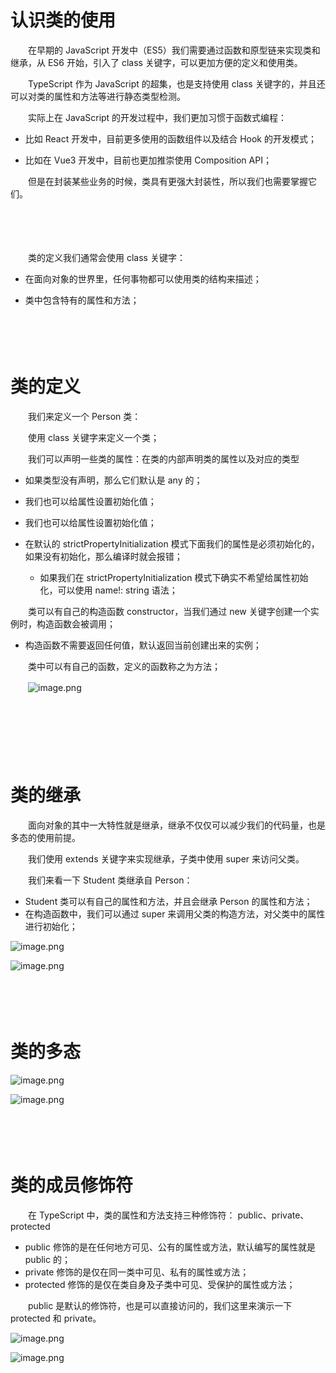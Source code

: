 # 认识类的使用

　　在早期的 JavaScript 开发中（ES5）我们需要通过函数和原型链来实现类和继承，从 ES6 开始，引入了 class 关键字，可以更加方便的定义和使用类。

　　TypeScript 作为 JavaScript 的超集，也是支持使用 class 关键字的，并且还可以对类的属性和方法等进行静态类型检测。

　　实际上在 JavaScript 的开发过程中，我们更加习惯于函数式编程：

* 比如 React 开发中，目前更多使用的函数组件以及结合 Hook 的开发模式；

* 比如在 Vue3 开发中，目前也更加推崇使用 Composition API；

　　但是在封装某些业务的时候，类具有更强大封装性，所以我们也需要掌握它们。

　　

　　

　　类的定义我们通常会使用 class 关键字：

* 在面向对象的世界里，任何事物都可以使用类的结构来描述；

* 类中包含特有的属性和方法；

　　

　　

# 类的定义

　　我们来定义一个 Person 类：

　　使用 class 关键字来定义一个类；

　　我们可以声明一些类的属性：在类的内部声明类的属性以及对应的类型

* 如果类型没有声明，那么它们默认是 any 的；
* 我们也可以给属性设置初始化值；
* 我们也可以给属性设置初始化值；
* 在默认的 strictPropertyInitialization 模式下面我们的属性是必须初始化的，如果没有初始化，那么编译时就会报错；

  * 如果我们在 strictPropertyInitialization 模式下确实不希望给属性初始化，可以使用 name!: string 语法；

　　类可以有自己的构造函数 constructor，当我们通过 new 关键字创建一个实例时，构造函数会被调用；

* 构造函数不需要返回任何值，默认返回当前创建出来的实例；

　　类中可以有自己的函数，定义的函数称之为方法；

　　![image.png](assets/image-20211230155505-y4w63oi.png)

　　

　　

　　

# 类的继承

　　面向对象的其中一大特性就是继承，继承不仅仅可以减少我们的代码量，也是多态的使用前提。

　　我们使用 extends 关键字来实现继承，子类中使用 super 来访问父类。

　　我们来看一下 Student 类继承自 Person：

* Student 类可以有自己的属性和方法，并且会继承 Person 的属性和方法；
* 在构造函数中，我们可以通过 super 来调用父类的构造方法，对父类中的属性进行初始化；

![image.png](assets/image-20211230161403-6nlylbv.png)

![image.png](assets/image-20211230161409-cw9hxsg.png)

　　

　　

# 类的多态

![image.png](assets/image-20211230162417-kiuqtel.png)

![image.png](assets/image-20211230162430-ccm0sar.png)

　　

　　

# 类的成员修饰符

　　在 TypeScript 中，类的属性和方法支持三种修饰符： public、private、protected

* public 修饰的是在任何地方可见、公有的属性或方法，默认编写的属性就是 public 的；
* private 修饰的是仅在同一类中可见、私有的属性或方法；
* protected 修饰的是仅在类自身及子类中可见、受保护的属性或方法；

　　public 是默认的修饰符，也是可以直接访问的，我们这里来演示一下 protected 和 private。

![image.png](assets/image-20211230163336-4ur8rdt.png)

![image.png](assets/image-20211230163341-lywwp1t.png)

　　

　　

　　

